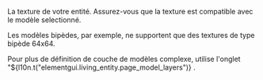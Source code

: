 La texture de votre entité. Assurez-vous que la texture est compatible avec le modèle selectionné.

Les modèles bipèdes, par exemple, ne supportent que des textures de type bipède 64x64.

Pour plus de définition de couche de modèles complexe, utilise l'onglet "${l10n.t("elementgui.living_entity.page_model_layers")} .
